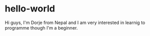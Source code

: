 # hello-world

Hi guys, I'm Dorje from Nepal and I am very interested in learnig to programme though I'm a beginner.
